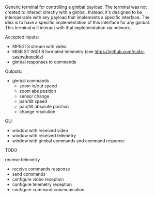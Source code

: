 Generic terminal for controlling a gimbal payload.
The terminal was not created to interact directly with a gimbal.
Instead, it's designed to be interoperable with any payload that implements a specific interface.
The idea is to have a specific implementation of this interface for any gimbal.
This terminal will interact with that implementation via network.

Accepted inputs:

- MPEGTS stream with video
- MISB ST 0601.8 formated telemetry (see https://github.com/ciafa-sw/pydroneklv)
- gimbal responses to commands

Outputs:

- gimbal commands
  - zoom in/out speed
  - zoom abs position
  - sensor change
  - pan/tilt speed
  - pan/tilt absolute position
  - change resolution

GUI

- window with received video
- window with received telemetry
- window with gimbal commands and command response


TODO

receive telemetry
- receive commands response
- send commands
- configure video reception
- configure telemetry reception
- configure command communication
